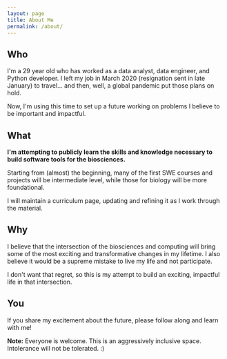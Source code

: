```yaml
---
layout: page
title: About Me
permalink: /about/
---
```


## Who
I'm a 29 year old who has worked as a data analyst, data engineer, and Python developer. I left my job in March 2020 (resignation sent in late January) to travel... and then, well, a global pandemic put those plans on hold. 

Now, I'm using this time to set up a future working on problems I believe to be important and impactful. 

## What
**I'm attempting to publicly learn the skills and knowledge necessary to build software tools for the biosciences.** 

Starting from (almost) the beginning, many of the first SWE courses and projects will be intermediate level, while those for biology will be more foundational.

I will maintain a curriculum page, updating and refining it as I work through the material.

## Why
I believe that the intersection of the biosciences and computing will bring some of the most exciting and transformative changes in my lifetime. I also believe it would be a supreme mistake to live my life and not participate. 

I don't want that regret, so this is my attempt to build an exciting, impactful life in that intersection. 

## You
If you share my excitement about the future, please follow along and learn with me!

**Note:** Everyone is welcome. This is an aggressively inclusive space. Intolerance will not be tolerated. :)